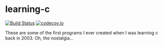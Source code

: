 learning-c
==========

[![Build Status](https://travis-ci.org/keegoid/learning-c.svg?branch=master)](https://travis-ci.org/keegoid/learning-c)
[![codecov.io](https://codecov.io/github/keegoid/learning-c/coverage.svg?branch=master)](https://codecov.io/github/keegoid/learning-c?branch=master)

These are some of the first programs I ever created when I was learning c back in 2003. Oh, the nostalgia...
